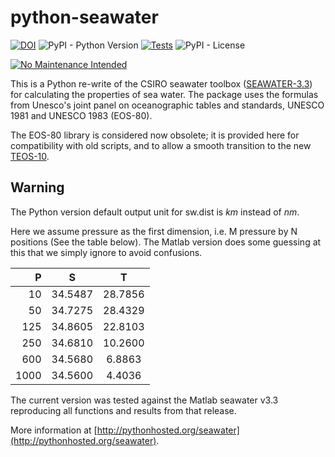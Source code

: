 # python-seawater

[![DOI](https://zenodo.org/badge/DOI/10.5281/zenodo.11395.svg)](https://doi.org/10.5281/zenodo.11395)
![PyPI - Python Version](https://img.shields.io/pypi/pyversions/seawater)
[![Tests](https://github.com/pyoceans/python-seawater/actions/workflows/tests.yml/badge.svg)](https://github.com/pyoceans/python-seawater/actions/workflows/tests.yml)
![PyPI - License](https://img.shields.io/pypi/l/seawater)

[![No Maintenance Intended](https://unmaintained.tech/badge.svg)](http://unmaintained.tech/)

This is a Python re-write of the CSIRO seawater toolbox
([SEAWATER-3.3](https://www.cmar.csiro.au/datacentre/ext_docs/seawater.html))
for calculating the properties of sea water. The package uses the
formulas from Unesco's joint panel on oceanographic tables and
standards, UNESCO 1981 and UNESCO 1983 (EOS-80).

The EOS-80 library is considered now obsolete; it is provided here for
compatibility with old scripts, and to allow a smooth transition to the
new [TEOS-10](https://www.teos-10.org/).

## Warning

The Python version default output unit for sw.dist is *km* instead of
*nm*.

Here we assume pressure as the first dimension, i.e. M pressure by N
positions (See the table below). The Matlab version does some guessing
at this that we simply ignore to avoid confusions.

  | **P** | **S**   | **T**   |
  |------:|:-------:|:-------:|
  | 10    | 34.5487 | 28.7856 |
  | 50    | 34.7275 | 28.4329 |
  | 125   | 34.8605 | 22.8103 |
  | 250   | 34.6810 | 10.2600 |
  | 600   | 34.5680 | 6.8863  |
  | 1000  | 34.5600 | 4.4036  |

The current version was tested against the Matlab seawater v3.3
reproducing all functions and results from that release.

More information at
[http://pythonhosted.org/seawater](http://pythonhosted.org/seawater).
